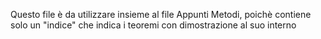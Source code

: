 Questo file è da utilizzare insieme al file Appunti Metodi, poichè contiene solo un "indice" che indica i teoremi con dimostrazione al suo interno
